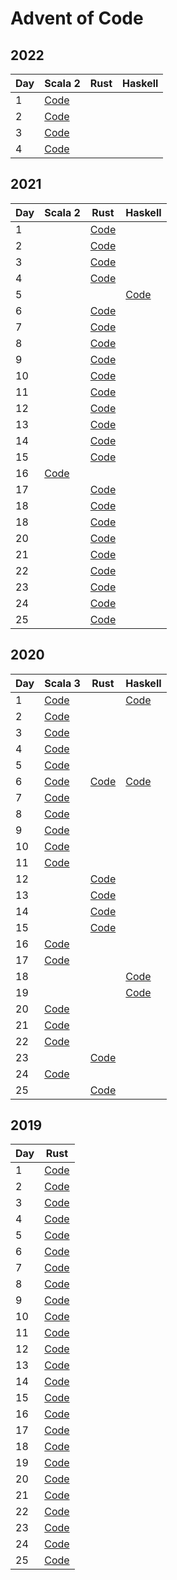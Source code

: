 # Advent of Code

## 2022

| Day | Scala 2                                                                | Rust | Haskell |
|-----|------------------------------------------------------------------------|------|---------|
| 1   | [Code](scala2/src/main/scala/jurisk/adventofcode/y2022/Advent01.scala) |      |         |
| 2   | [Code](scala2/src/main/scala/jurisk/adventofcode/y2022/Advent02.scala) |      |         |
| 3   | [Code](scala2/src/main/scala/jurisk/adventofcode/y2022/Advent03.scala) |      |         |
| 4   | [Code](scala2/src/main/scala/jurisk/adventofcode/y2022/Advent04.scala) |      |         |

## 2021

| Day | Scala 2                                                                | Rust                                     | Haskell                                        |
|-----|------------------------------------------------------------------------|------------------------------------------|------------------------------------------------|
| 1   |                                                                        | [Code](2021/rust/src/bin/solution_01.rs) |                                                |
| 2   |                                                                        | [Code](2021/rust/src/bin/solution_02.rs) |                                                |
| 3   |                                                                        | [Code](2021/rust/src/bin/solution_03.rs) |                                                |
| 4   |                                                                        | [Code](2021/rust/src/bin/solution_04.rs) |                                                |
| 5   |                                                                        |                                          | [Code](haskell/src/Year2021/Day05/Solution.hs) |
| 6   |                                                                        | [Code](2021/rust/src/bin/solution_06.rs) |                                                |
| 7   |                                                                        | [Code](2021/rust/src/bin/solution_07.rs) |                                                |
| 8   |                                                                        | [Code](2021/rust/src/bin/solution_08.rs) |                                                |
| 9   |                                                                        | [Code](2021/rust/src/bin/solution_09.rs) |                                                |
| 10  |                                                                        | [Code](2021/rust/src/bin/solution_10.rs) |                                                |
| 11  |                                                                        | [Code](2021/rust/src/bin/solution_11.rs) |                                                |
| 12  |                                                                        | [Code](2021/rust/src/bin/solution_12.rs) |                                                |
| 13  |                                                                        | [Code](2021/rust/src/bin/solution_13.rs) |                                                |
| 14  |                                                                        | [Code](2021/rust/src/bin/solution_14.rs) |                                                |
| 15  |                                                                        | [Code](2021/rust/src/bin/solution_15.rs) |                                                |
| 16  | [Code](scala2/src/main/scala/jurisk/adventofcode/y2021/Advent16.scala) |                                          |                                                |
| 17  |                                                                        | [Code](2021/rust/src/bin/solution_17.rs) |                                                |
| 18  |                                                                        | [Code](2021/rust/src/bin/solution_18.rs) |                                                |
| 18  |                                                                        | [Code](2021/rust/src/bin/solution_19.rs) |                                                |
| 20  |                                                                        | [Code](2021/rust/src/bin/solution_20.rs) |                                                |
| 21  |                                                                        | [Code](2021/rust/src/bin/solution_21.rs) |                                                |
| 22  |                                                                        | [Code](2021/rust/src/bin/solution_22.rs) |                                                |
| 23  |                                                                        | [Code](2021/rust/src/bin/solution_23.rs) |                                                |
| 24  |                                                                        | [Code](2021/rust/src/bin/solution_24.rs) |                                                |
| 25  |                                                                        | [Code](2021/rust/src/bin/solution_25.rs) |                                                |

## 2020

| Day | Scala 3                                                                | Rust                                   | Haskell                            |
|-----|------------------------------------------------------------------------|----------------------------------------|------------------------------------|
| 1   | [Code](scala3/src/main/scala/jurisk/adventofcode/y2020/Advent01.scala) |                                        | [Code](2020/haskell/day01/Main.hs) |
| 2   | [Code](scala3/src/main/scala/jurisk/adventofcode/y2020/Advent02.scala) |                                        |                                    |
| 3   | [Code](scala3/src/main/scala/jurisk/adventofcode/y2020/Advent03.scala) |                                        |                                    |
| 4   | [Code](scala3/src/main/scala/jurisk/adventofcode/y2020/Advent04.scala) |                                        |                                    |
| 5   | [Code](scala3/src/main/scala/jurisk/adventofcode/y2020/Advent05.scala) |                                        |                                    |
| 6   | [Code](scala3/src/main/scala/jurisk/adventofcode/y2020/Advent06.scala) | [Code](2020/rust/src/bin/advent_06.rs) | [Code](2020/haskell/day06/Main.hs) |
| 7   | [Code](scala3/src/main/scala/jurisk/adventofcode/y2020/Advent07.scala) |                                        |                                    |
| 8   | [Code](scala3/src/main/scala/jurisk/adventofcode/y2020/Advent08.scala) |                                        |                                    |
| 9   | [Code](scala3/src/main/scala/jurisk/adventofcode/y2020/Advent09.scala) |                                        |                                    |
| 10  | [Code](scala3/src/main/scala/jurisk/adventofcode/y2020/Advent10.scala) |                                        |                                    |
| 11  | [Code](scala3/src/main/scala/jurisk/adventofcode/y2020/Advent11.scala) |                                        |                                    |
| 12  |                                                                        | [Code](2020/rust/src/bin/advent_12.rs) |                                    |
| 13  |                                                                        | [Code](2020/rust/src/bin/advent_13.rs) |                                    |
| 14  |                                                                        | [Code](2020/rust/src/bin/advent_14.rs) |                                    |
| 15  |                                                                        | [Code](2020/rust/src/bin/advent_15.rs) |                                    |
| 16  | [Code](scala3/src/main/scala/jurisk/adventofcode/y2020/Advent16.scala) |                                        |                                    |
| 17  | [Code](scala3/src/main/scala/jurisk/adventofcode/y2020/Advent17.scala) |                                        |                                    |
| 18  |                                                                        |                                        | [Code](2020/haskell/day18/Main.hs) |
| 19  |                                                                        |                                        | [Code](2020/haskell/day19/Main.hs) |
| 20  | [Code](scala3/src/main/scala/jurisk/adventofcode/y2020/Advent20.scala) |                                        |                                    |
| 21  | [Code](scala3/src/main/scala/jurisk/adventofcode/y2020/Advent21.scala) |                                        |                                    |
| 22  | [Code](scala3/src/main/scala/jurisk/adventofcode/y2020/Advent22.scala) |                                        |                                    |
| 23  |                                                                        | [Code](2020/rust/src/bin/advent_23.rs) |                                    |
| 24  | [Code](scala3/src/main/scala/jurisk/adventofcode/y2020/Advent24.scala) |                                        |                                    |
| 25  |                                                                        | [Code](2020/rust/src/bin/advent_25.rs) |                                    |

## 2019

| Day | Rust                                      |
|-----|-------------------------------------------|
| 1   | [Code](rust/y2019/src/bin/solution_01.rs) |
| 2   | [Code](rust/y2019/src/bin/solution_02.rs) |
| 3   | [Code](rust/y2019/src/bin/solution_03.rs) |
| 4   | [Code](rust/y2019/src/bin/solution_04.rs) |
| 5   | [Code](rust/y2019/src/bin/solution_05.rs) |
| 6   | [Code](rust/y2019/src/bin/solution_06.rs) |
| 7   | [Code](rust/y2019/src/bin/solution_07.rs) |
| 8   | [Code](rust/y2019/src/bin/solution_08.rs) |
| 9   | [Code](rust/y2019/src/bin/solution_09.rs) |
| 10  | [Code](rust/y2019/src/bin/solution_10.rs) |
| 11  | [Code](rust/y2019/src/bin/solution_11.rs) |
| 12  | [Code](rust/y2019/src/bin/solution_12.rs) |
| 13  | [Code](rust/y2019/src/bin/solution_13.rs) |
| 14  | [Code](rust/y2019/src/bin/solution_14.rs) |
| 15  | [Code](rust/y2019/src/bin/solution_15.rs) |
| 16  | [Code](rust/y2019/src/bin/solution_16.rs) |
| 17  | [Code](rust/y2019/src/bin/solution_17.rs) |
| 18  | [Code](rust/y2019/src/bin/solution_18.rs) |
| 19  | [Code](rust/y2019/src/bin/solution_19.rs) |
| 20  | [Code](rust/y2019/src/bin/solution_20.rs) |
| 21  | [Code](rust/y2019/src/bin/solution_21.rs) |
| 22  | [Code](rust/y2019/src/bin/solution_22.rs) |
| 23  | [Code](rust/y2019/src/bin/solution_23.rs) |
| 24  | [Code](rust/y2019/src/bin/solution_24.rs) |
| 25  | [Code](rust/y2019/src/bin/solution_25.rs) |

